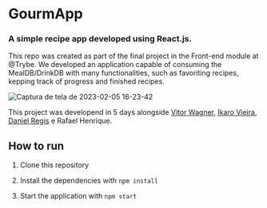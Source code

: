 # GourmApp
### A simple recipe app developed using React.js.

This repo was created as part of the final project in the Front-end module at @Trybe.
We developed an application capable of consuming the MealDB/DrinkDB with many functionalities, such as favoriting recipes, kepping track of  progress and finished recipes.

![Captura de tela de 2023-02-05 16-23-42](https://user-images.githubusercontent.com/110496356/228692134-fae87cad-ed98-4736-9f2d-838cfea16982.png)


This project was developend in 5 days alongside [Vitor Wagner](https://github.com/vitorwagner), [Ikaro Vieira](https://github.com/Ikarosv), [Daniel Regis](https://github.com/dnlrgs) e Rafael Henrique.

## How to run
1. Clone this repository
2. Install the dependencies with 
```npm install```

3. Start the application with ```npm start```
